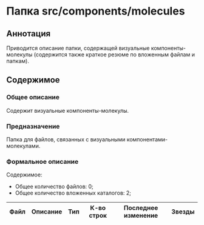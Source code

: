 # Папка src/components/molecules

## Аннотация

Приводится описание папки, содержащей визуальные компоненты-молекулы (содержится также краткое резюме по
вложенным файлам и папкам).

## Содержимое

### Общее описание

Содержит визуальные компоненты-молекулы.

### Предназначение

Папка для файлов, связанных с визуальными компонентами-молекулами.

### Формальное описание

Содержимое:
* Общее количество файлов: 0;
* Общее количество вложенных каталогов: 2;

| Файл | Описание | Тип | К-во строк | Последнее изменение | Звезды |
|------|----------|-----|------------|---------------------|--------|

